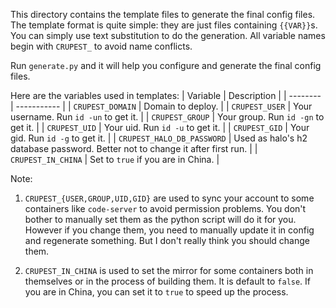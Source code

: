 This directory contains the template files to generate the final config files.
The template format is quite simple: they are just files containing `{{VAR}}`s. You can simply use text substitution to do the generation. All variable names begin with `CRUPEST_` to avoid name conflicts.

Run `generate.py` and it will help you configure and generate the final config files.

Here are the variables used in templates:
| Variable | Description |
| -------- | ----------- |
| `CRUPEST_DOMAIN` | Domain to deploy. |
| `CRUPEST_USER` | Your username. Run `id -un` to get it. |
| `CRUPEST_GROUP` | Your group. Run `id -gn` to get it. |
| `CRUPEST_UID` | Your uid. Run `id -u` to get it. |
| `CRUPEST_GID` | Your gid. Run `id -g` to get it. |
| `CRUPEST_HALO_DB_PASSWORD` | Used as halo's h2 database password. Better not to change it after first run. |
| `CRUPEST_IN_CHINA` | Set to `true` if you are in China. |

Note:

1. `CRUPEST_{USER,GROUP,UID,GID}` are used to sync your account to some containers like `code-server` to avoid permission problems. You don't bother to manually set them as the python script will do it for you. However if you change them, you need to manually update it in config and regenerate something. But I don't really think you should change them.

2. `CRUPEST_IN_CHINA` is used to set the mirror for some containers both in themselves or in the process of building them. It is default to `false`. If you are in China, you can set it to `true` to speed up the process.
